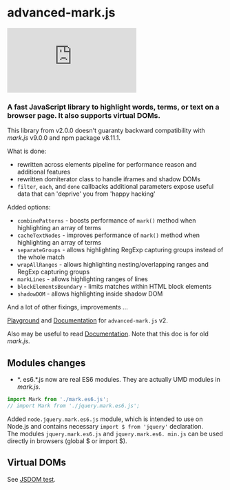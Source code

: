 # advanced-mark.js

[![npm](https://img.shields.io/npm/v/advanced-mark.js)](https://www.npmjs.com/package/advanced-mark.js)

### A fast JavaScript library to highlight words, terms, or text on a browser page. It also supports virtual DOMs.

This library from v2.0.0 doesn't guaranty backward compatibility with *mark.js* v9.0.0 and npm package v8.11.1.

What is done:
* rewritten across elements pipeline for performance reason and additional features
* rewritten domiterator class to handle iframes and shadow DOMs
* `filter`, `each`, and `done` callbacks additional parameters expose useful data that can 'deprive' you from 'happy hacking'

Added options:
* `combinePatterns` - boosts performance of `mark()` method when highlighting an array of terms
* `cacheTextNodes` - improves performance of `mark()` method when highlighting an array of terms
* `separateGroups` - allows highlighting RegExp capturing groups instead of the whole match
* `wrapAllRanges` - allows highlighting nesting/overlapping ranges and RegExp capturing groups
* `markLines` - allows highlighting ranges of lines
* `blockElementsBoundary` - limits matches within HTML block elements
* `shadowDOM` - allows highlighting inside shadow DOM

And a lot of other fixings, improvements ...

[Playground](https://angezid.github.io/advanced-mark.js/playground) and
[Documentation](https://angezid.github.io/advanced-mark.js/doc-v2) for `advanced-mark.js` v2.

Also may be useful to read [Documentation](https://markjs.io/). Note that this doc is for old *mark.js*.

## Modules changes
* \*. es6.\*.js now are real ES6 modules. They are actually UMD modules in *mark.js*.

``` js
import Mark from './mark.es6.js';
// import Mark from './jquery.mark.es6.js';
```

Added `node.jquery.mark.es6.js` module, which is intended to use on Node.js and contains necessary `import $ from 'jquery'` declaration.  
The modules `jquery.mark.es6.js` and `jquery.mark.es6. min.js` can be used directly in browsers (global $ or import $).

## Virtual DOMs
See [JSDOM test](jsdom-tests/test.js).
